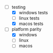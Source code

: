 - [ ] testing
  - [x] windows tests
  - [ ] linux tests
  - [x] macos tests
- [ ] platform parity
  - [x] windows
  - [ ] linux
  - [ ] macos